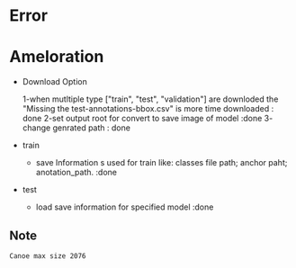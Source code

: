 # Error

# Ameloration

- Download Option
    
    1-when mutltiple type ["train", "test", "validation"] are downloded the "Missing the test-annotations-bbox.csv" is more time downloaded : done
    2-set output root for convert to save image of model :done
    3- change genrated path : done
    
- train

    - save  Information s used for train like: classes file path; anchor paht; anotation_path. :done

- test
    - load save information for specified model :done
## Note 
    Canoe max size 2076

